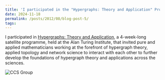 ```yaml
---
title: 'I participated in the "Hypergraphs: Theory and Application" Programme'
date: 2024-11-18
permalink: /posts/2012/08/blog-post-5/
tags:
---
```


 I participated in [Hypergraphs: Theory and Application](https://www.newton.ac.uk/event/hta/), a 4-week-long satellite programme, held at the Alan Turing Institute, that invited pure and applied mathematicians working at the forefront of hypergraph theory, applied topology and network science to interact with each other to further develop the foundations of hypergraph theory and applications across the sciences.

![CCS Group](/assets/Hypergraph_School.png)
